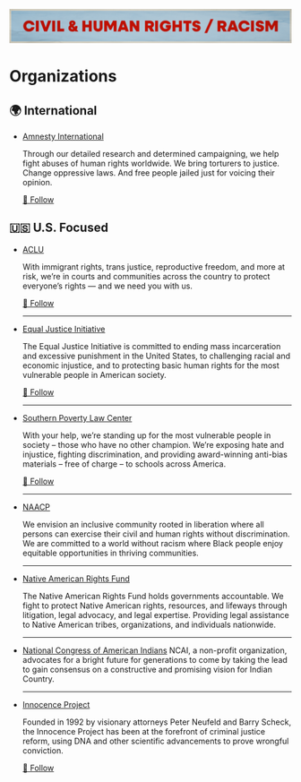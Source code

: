 ![Civil & Human Rights / Racism](../../assets/Causes-CivilRights.png)
# Organizations

## 🌍 International

- [Amnesty International](https://www.amnesty.org/)

  Through our detailed research and determined campaigning, we help fight abuses of human rights worldwide. We bring torturers to justice. Change oppressive laws. And free people jailed just for voicing their opinion.

  <a href="https://bsky.app/profile/did:plc:2i2ayysyi5ejqdzon2a6rais" title="Follow on BlueSky Social">🦋 Follow</a>

## 🇺🇸 U.S. Focused

- [ACLU](https://www.aclu.org/)

  With immigrant rights, trans justice, reproductive freedom, and more at risk, we’re in courts and communities across the country to protect everyone’s rights — and we need you with us.

    <a href="https://bsky.app/profile/did:plc:bg5vuqejktlwjgcdsm3jyv73" title="Follow on BlueSky Social">🦋 Follow</a>
  
  ---

- [Equal Justice Initiative](https://eji.org/)

  The Equal Justice Initiative is committed to ending mass incarceration and excessive punishment in the United States, to challenging racial and economic injustice, and to protecting basic human rights for the most vulnerable people in American society.

  <a href="https://bsky.app/profile/did:plc:3uqcrs5wxdb6c6kjmlr534ep" title="Follow on BlueSky Social">🦋 Follow</a>

  ---
  
- [Southern Poverty Law Center](https://www.splcenter.org/)
  
  With your help, we’re standing up for the most vulnerable people in society – those who have no other champion. We’re exposing hate and injustice, fighting discrimination, and providing award-winning anti-bias materials – free of charge – to schools across America.

    <a href="https://bsky.app/profile/did:plc:w4f6uyyiucht2wi6p74pzxti" title="Follow on BlueSky Social">🦋 Follow</a>
  
  ---

- [NAACP](https://www.naacp.org/)

  We envision an inclusive community rooted in liberation where all persons can exercise their civil and human rights without discrimination. We are committed to a world without racism where Black people enjoy equitable opportunities in thriving communities.

  ---

- [Native American Rights Fund](https://narf.org/)

  The Native American Rights Fund holds governments accountable. We fight to protect Native American rights, resources, and lifeways through litigation, legal advocacy, and legal expertise. Providing legal assistance to Native American tribes, organizations, and individuals nationwide.

  ---

- [National Congress of American Indians](https://www.ncai.org/)
  NCAI, a non-profit organization, advocates for a bright future for generations to come by taking the lead to gain consensus on a constructive and promising vision for Indian Country.

  ---

- [Innocence Project](https://innocenceproject.org/)

  Founded in 1992 by visionary attorneys Peter Neufeld and Barry Scheck, the Innocence Project has been at the forefront of criminal justice reform, using DNA and other scientific advancements to prove wrongful conviction.

    <a href="https://bsky.app/profile/innocenceproject.bsky.social" title="Follow on BlueSky Social">🦋 Follow</a>  